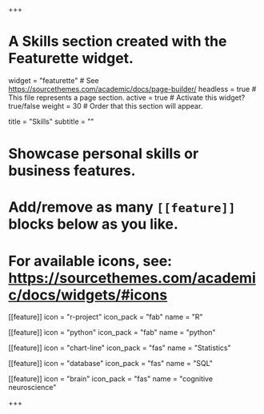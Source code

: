 +++
# A Skills section created with the Featurette widget.
widget = "featurette"  # See https://sourcethemes.com/academic/docs/page-builder/
headless = true  # This file represents a page section.
active = true  # Activate this widget? true/false
weight = 30  # Order that this section will appear.

title = "Skills"
subtitle = ""

# Showcase personal skills or business features.
#
# Add/remove as many `[[feature]]` blocks below as you like.
#
# For available icons, see: https://sourcethemes.com/academic/docs/widgets/#icons

[[feature]]
  icon = "r-project"
  icon_pack = "fab"
  name = "R"

[[feature]]
  icon = "python"
  icon_pack = "fab"
  name = "python"

[[feature]]
  icon = "chart-line"
  icon_pack = "fas"
  name = "Statistics"

[[feature]]
    icon = "database"
    icon_pack = "fas"
    name = "SQL"

  [[feature]]
    icon = "brain"
    icon_pack = "fas"
    name = "cognitive neuroscience"

+++

